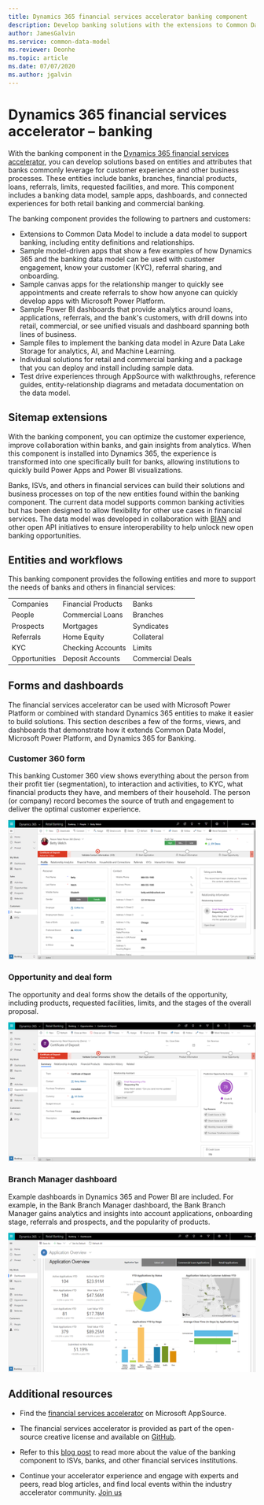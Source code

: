 ```yaml
---
title: Dynamics 365 financial services accelerator banking component  | Microsoft Docs
description: Develop banking solutions with the extensions to Common Data Model and the built-in forms, views, and dashboards of the Dynamics 365 financial services accelerator - banking component.
author: JamesGalvin
ms.service: common-data-model
ms.reviewer: Deonhe
ms.topic: article
ms.date: 07/07/2020
ms.author: jgalvin
---
```



# Dynamics 365 financial services accelerator – banking

With the banking component in the [Dynamics 365 financial services accelerator](https://appsource.microsoft.com/product/dynamics-crm/msfsi.bankingcommondatamodel?tab=Overview), you can develop solutions based on entities and attributes that banks commonly leverage for customer experience and other business processes. These entities include banks, branches, financial products, loans, referrals, limits, requested facilities, and more. This component includes a banking data model, sample apps, dashboards, and connected experiences for both retail banking and commercial banking.

The banking component provides the following to partners and customers:

- Extensions to Common Data Model to include a data model to support banking, including entity definitions and relationships.
- Sample model-driven apps that show a few examples of how Dynamics 365 and the banking data model can be used with customer engagement, know your customer (KYC), referral sharing, and onboarding.
- Sample canvas apps for the relationship manger to quickly see appointments and create referrals to show how anyone can quickly develop apps with Microsoft Power Platform.
- Sample Power BI dashboards that provide analytics around loans, applications, referrals, and the bank's customers, with drill downs into retail, commercial, or see unified visuals and dashboard spanning both lines of business.
- Sample files to implement the banking data model in Azure Data Lake Storage for analytics, AI, and Machine Learning.
- Individual solutions for retail and commercial banking and a package that you can deploy and install including sample data. 
- Test drive experiences through AppSource with walkthroughs, reference guides, entity-relationship diagrams and metadata documentation on the data model.


## Sitemap extensions

With the banking component, you can optimize the customer experience, improve collaboration within banks, and gain insights from analytics. When this component is installed into Dynamics 365, the experience is transformed into one specifically built for banks, allowing institutions to quickly build Power Apps and Power BI visualizations.

Banks, ISVs, and others in financial services can build their solutions and business processes on top of the new entities found within the banking component. The current data model supports common banking activities but has been designed to allow flexibility for other use cases in financial services. The data model was developed in collaboration with [BIAN](https://www.bian.org/) and other open API initiatives to ensure interoperability to help unlock new open banking opportunities.


## Entities and workflows

This banking component provides the following entities and more to support the needs of banks and others in financial services:

| | | |
| ------- | -----------------|------------------|
|Companies |Financial Products |Banks |
|People |Commercial Loans |Branches |
|Prospects |Mortgages |Syndicates |
|Referrals |Home Equity  |Collateral |
|KYC |Checking Accounts | Limits |
|Opportunities |Deposit Accounts | Commercial Deals |

## Forms and dashboards

The financial services accelerator can be used with Microsoft Power Platform or combined with standard Dynamics 365 entities to make it easier to build solutions. This section describes a few of the forms, views, and dashboards that demonstrate how it extends Common Data Model, Microsoft Power Platform, and Dynamics 365 for Banking.

### Customer 360 form

This banking Customer 360 view shows everything about the person from their profit tier (segmentation), to interaction and activities, to KYC, what financial products they have, and members of their household. The person (or company) record becomes the source of truth and engagement to deliver the optimal customer experience.

![Customer 360 form](media/banking-contact.png)

### Opportunity and deal form

The opportunity and deal forms show the details of the opportunity, including products, requested facilities, limits, and the stages of the overall proposal.

![Opportunity form](media/banking-opp.png)

### Branch Manager dashboard

Example dashboards in Dynamics 365 and Power BI are included. For example, in the Bank Branch Manager dashboard, the Bank Branch Manager gains analytics and insights into account applications, onboarding stage, referrals and prospects, and the popularity of products.

![Branch Manager dashboards](media/banking-branch.png)

## Additional resources

- Find the [financial services accelerator](https://appsource.microsoft.com/en-us/product/dynamics-crm/msfsi.bankingcommondatamodel?tab=Overview) on Microsoft AppSource.

- The financial services accelerator is provided as part of the open-source creative license and available on [GitHub](https://github.com/microsoft/Industry-Accelerator-FinancialServices).

- Refer to this [blog post](https://cloudblogs.microsoft.com/dynamics365/bdm/2019/07/17/microsoft-dynamics-365-banking-accelerator-is-now-generally-available/) to read more about the value of the banking component to ISVs, banks, and other financial services institutions.

- Continue your accelerator experience and engage with experts and peers, read blog articles, and find local events within the industry accelerator community. [Join us](https://community.dynamics.com/365/industry-accelerators)


